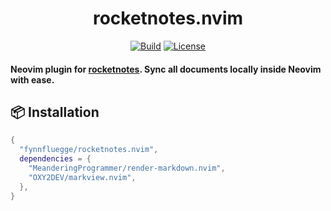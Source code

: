 <div align="center">
  
  # rocketnotes.nvim
  
  [![Build](https://github.com/fynnfluegge/rocketnotes.nvim/actions/workflows/ci.yml/badge.svg)](https://github.com/fynnfluegge/rocketnotes.nvim/actions/workflows/ci.yml)
  [![License](https://img.shields.io/badge/License-MIT%20-green.svg)](https://opensource.org/licenses/MIT)

</div>

#### Neovim plugin for [rocketnotes](https://www.takeniftynotes.net/). Sync all documents locally inside Neovim with ease.

## 📦 Installation

```lua
{
  "fynnfluegge/rocketnotes.nvim",
  dependencies = {
    "MeanderingProgrammer/render-markdown.nvim",
    "OXY2DEV/markview.nvim",
  },
}

```
